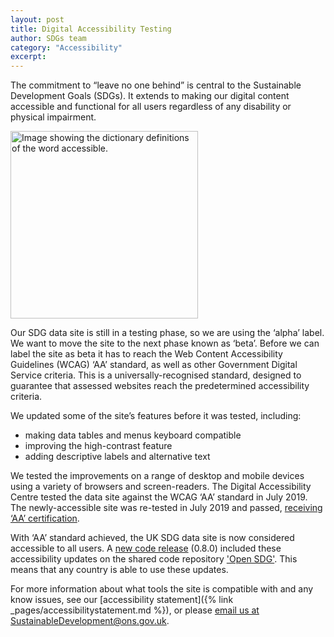 ```yaml
---
layout: post
title: Digital Accessibility Testing
author: SDGs team
category: "Accessibility"
excerpt: 
---
```


The commitment to “leave no one behind” is central to the Sustainable Development Goals (SDGs). It extends to making our digital content accessible and functional for all users regardless of any disability or physical impairment.

 
<img src="https://sustainabledevelopment-uk.github.io/public/blog/accessible-definition.png" alt="Image showing the dictionary definitions of the word accessible." height="300px">

Our SDG data site is still in a testing phase, so we are using the ‘alpha’ label. We want to move the site to the next phase known as ‘beta’. Before we can label the site as beta it has to reach the Web Content Accessibility Guidelines (WCAG) ‘AA’ standard, as well as other Government Digital Service criteria. This is a universally-recognised standard, designed to guarantee that assessed websites reach the predetermined accessibility criteria. 

We updated some of the site’s features before it was tested, including:
-	making data tables and menus keyboard compatible
-	improving the high-contrast feature
-	adding descriptive labels and alternative text

We tested the improvements on a range of desktop and mobile devices using a variety of browsers and screen-readers.
The Digital Accessibility Centre tested the data site against the WCAG ‘AA’ standard in July 2019. The newly-accessible site was re-tested in July 2019 and passed, [receiving ‘AA’ certification](http://digitalaccessibilitycentre.org/index.php/office-for-national-statistics-sdg).

With ‘AA’ standard achieved, the UK SDG data site is now considered accessible to all users. A [new code release](https://github.com/open-sdg/open-sdg/releases/tag/0.8.0) (0.8.0) included these accessibility updates on the shared code repository ['Open SDG'](https://open-sdg.readthedocs.io/en/latest/). This means that any country is able to use these updates.

For more information about what tools the site is compatible with and any know issues, see our [accessibility statement]({% link _pages/accessibilitystatement.md %}), or please <i class="fa fa-envelope"></i> [email us at SustainableDevelopment@ons.gov.uk](mailto:SustainableDevelopment@ons.gov.uk).
